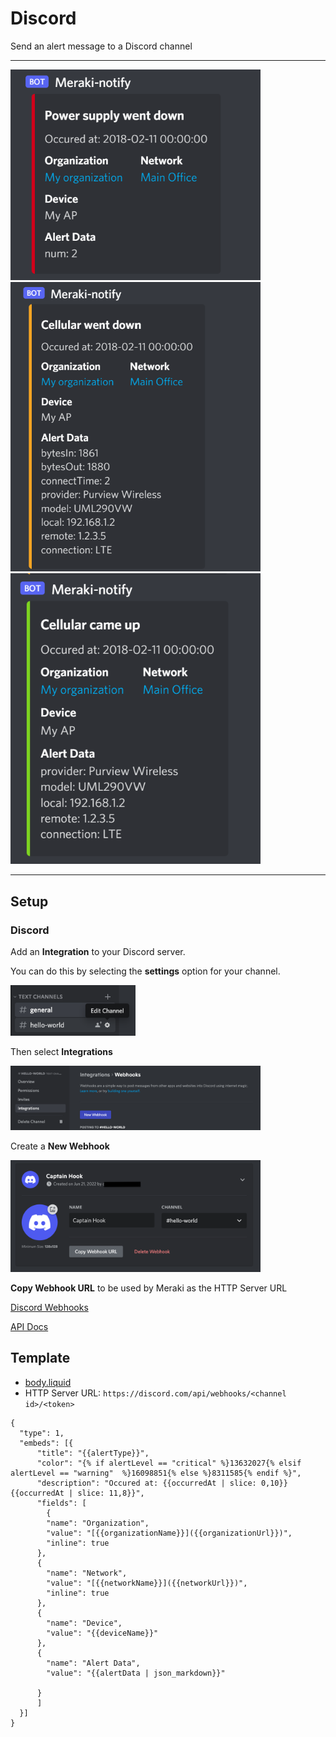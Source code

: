 # Discord


Send an alert message to a Discord channel

<hr>

<img src="alert-critical.png" width="400"/>

<img src="alert-warning.png" width="400"/>

<img src="alert-informational.png" width="400"/>

<hr>


## Setup

### Discord

Add an **Integration** to your Discord server. 

You can do this by selecting the **settings** option for your channel. 

<img src="webhook-setup-settings.png" width="200">

Then select **Integrations**

<img src="webhook-setup-integrations.png" width="400">

Create a **New Webhook**

<img src="webhook-setup-create.png" width="400">

**Copy Webhook URL** to be used by Meraki as the HTTP Server URL

[Discord Webhooks](https://support.discord.com/hc/en-us/articles/228383668-Intro-to-Webhooks)

[API Docs](https://discord.com/developers/docs/intro)


## Template 

- [body.liquid](body.liquid)
- HTTP Server URL:  `https://discord.com/api/webhooks/<channel id>/<token>`

```body.liquid
{
  "type": 1,
  "embeds": [{
      "title": "{{alertType}}",
      "color": "{% if alertLevel == "critical" %}13632027{% elsif alertLevel == "warning"  %}16098851{% else %}8311585{% endif %}",
      "description": "Occured at: {{occurredAt | slice: 0,10}} {{occurredAt | slice: 11,8}}",
      "fields": [
        {
        "name": "Organization",
        "value": "[{{organizationName}}]({{organizationUrl}})",
        "inline": true
      },
      {
        "name": "Network",
        "value": "[{{networkName}}]({{networkUrl}})",
        "inline": true
      },
      {
        "name": "Device",
        "value": "{{deviceName}}"
      },
      {
        "name": "Alert Data",
        "value": "{{alertData | json_markdown}}"

      }
      ]
  }]
}
```